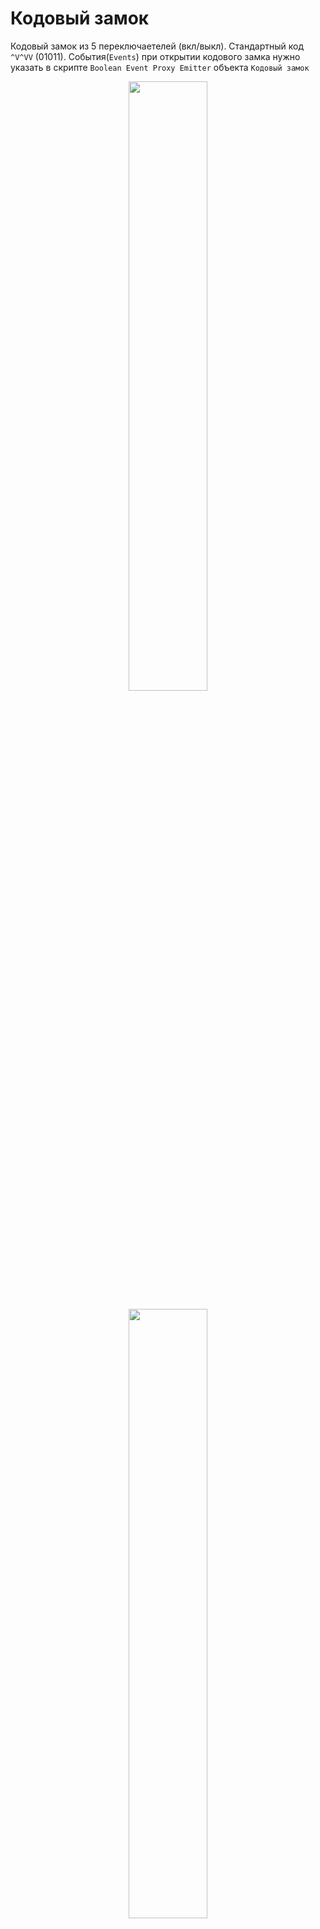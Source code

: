 # Кодовый замок

Кодовый замок из 5 переключаетелей (вкл/выкл). Стандартный код `^V^VV` (01011). События(`Events`) при открытии кодового замка нужно указать в скрипте `Boolean Event Proxy Emitter` объекта `Кодовый замок`

<p align="center">
<img src="https://github.com/Picjavard/VRPlayerPackage/assets/27041046/7de45fc4-a737-4bd4-805d-4b66a2061105" width=50% >
</p>

<p align="center">
  <img src="https://github.com/Picjavard/VRPlayerPackage/assets/27041046/6f3683ac-b3d0-4d5a-bf03-9616d7e40a96" width=50% >
</p>

